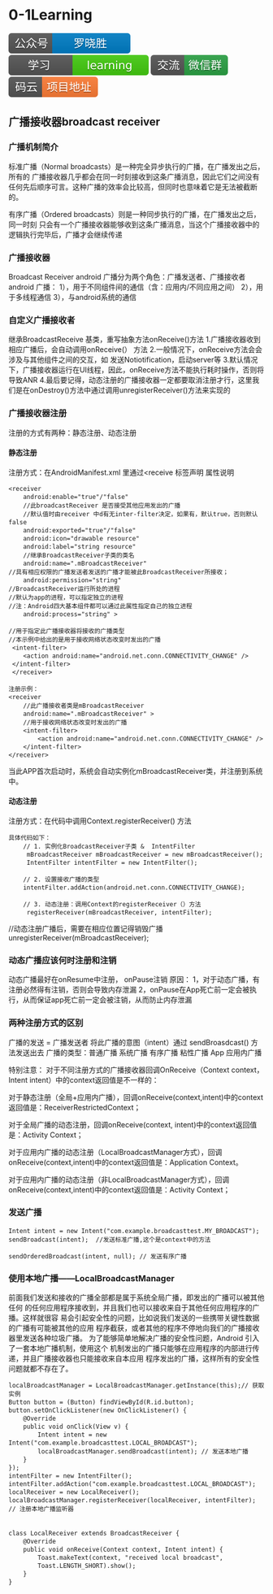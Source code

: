 # 0-1Learning

![alt text](../../static/common/svg/luoxiaosheng.svg "公众号")
![alt text](../../static/common/svg/luoxiaosheng_learning.svg "学习")
![alt text](../../static/common/svg/luoxiaosheng_wechat.svg "微信")
![alt text](../../static/common/svg/luoxiaosheng_gitee.svg "码云")


## 广播接收器broadcast receiver

### 广播机制简介
标准广播（Normal broadcasts）是一种完全异步执行的广播，在广播发出之后，所有的
广播接收器几乎都会在同一时刻接收到这条广播消息，因此它们之间没有任何先后顺序可言。这种广播的效率会比较高，但同时也意味着它是无法被截断的。

有序广播（Ordered broadcasts）则是一种同步执行的广播，在广播发出之后，同一时刻
只会有一个广播接收器能够收到这条广播消息，当这个广播接收器中的逻辑执行完毕后，广播才会继续传递


### 广播接收器
Broadcast Receiver
android 广播分为两个角色：广播发送者、广播接收者
android 广播：
1），用于不同组件间的通信（含：应用内/不同应用之间）
2），用于多线程通信
3），与android系统的通信


### 自定义广播接收者
继承BroadcastReceive 基类，重写抽象方法onReceive()方法
1.广播接收器收到相应广播后，会自动调用onReceive(） 方法
2.一般情况下，onReceive方法会会涉及与其他组件之间的交互，如 发送Notiotification，启动server等
3.默认情况下，广播接收器运行在UI线程，因此，onReceive方法不能执行耗时操作，否则将导致ANR
4.最后要记得，动态注册的广播接收器一定都要取消注册才行，这里我们是在onDestroy()方法中通过调用unregisterReceiver()方法来实现的


### 广播接收器注册
注册的方式有两种：静态注册、动态注册

#### 静态注册
注册方式：在AndroidManifest.xml 里通过<receive 标签声明
属性说明
```
<receiver
	android:enable="true"/"false"
	//此broadcastReceiver 是否接受其他应用发出的广播
	//默认值时由receiver 中d有无inter-filter决定，如果有，默认true，否则默认false
	android:exported="true"/"false"
	android:icon="drawable resource"
	android:label="string resource"
	//继承BroadcastReceiver子类的类名
    android:name=".mBroadcastReceiver"
//具有相应权限的广播发送者发送的广播才能被此BroadcastReceiver所接收；
    android:permission="string"
//BroadcastReceiver运行所处的进程
//默认为app的进程，可以指定独立的进程
//注：Android四大基本组件都可以通过此属性指定自己的独立进程
    android:process="string" >

//用于指定此广播接收器将接收的广播类型
//本示例中给出的是用于接收网络状态改变时发出的广播
 <intent-filter>
	<action android:name="android.net.conn.CONNECTIVITY_CHANGE" />
 </intent-filter>
 </receiver>

注册示例：
<receiver 
    //此广播接收者类是mBroadcastReceiver
    android:name=".mBroadcastReceiver" >
    //用于接收网络状态改变时发出的广播
    <intent-filter>
        <action android:name="android.net.conn.CONNECTIVITY_CHANGE" />
    </intent-filter>
</receiver>
```
当此APP首次启动时，系统会自动实例化mBroadcastReceiver类，并注册到系统中。

#### 动态注册

注册方式：在代码中调用Context.registerReceiver() 方法
```
具体代码如下：
	// 1. 实例化BroadcastReceiver子类 &  IntentFilter
     mBroadcastReceiver mBroadcastReceiver = new mBroadcastReceiver();
     IntentFilter intentFilter = new IntentFilter();

    // 2. 设置接收广播的类型
    intentFilter.addAction(android.net.conn.CONNECTIVITY_CHANGE);

    // 3. 动态注册：调用Context的registerReceiver（）方法
     registerReceiver(mBroadcastReceiver, intentFilter);

```

//动态注册广播后，需要在相应位置记得销毁广播
unregisterReceiver(mBroadcastReceiver);

### 动态广播应该何时注册和注销
动态广播最好在onResume中注册， onPause注销
原因：
1，对于动态广播，有注册必然得有注销，否则会导致内存泄漏
2，onPause在App死亡前一定会被执行，从而保证app死亡前一定会被注销，从而防止内存泄漏

### 两种注册方式的区别

广播的发送 = 广播发送者 将此广播的意图（intent）通过 sendBroasdcast() 方法发送出去
广播的类型：普通广播 系统广播 有序广播 粘性广播 App 应用内广播

特别注意：
对于不同注册方式的广播接收器回调OnReceive（Context context，Intent intent）中的context返回值是不一样的：

对于静态注册（全局+应用内广播），回调onReceive(context,intent)中的context返回值是：ReceiverRestrictedContext；

对于全局广播的动态注册，回调onReceive(context, intent)中的context返回值是：Activity Context；

对于应用内广播的动态注册（LocalBroadcastManager方式），回调onReceive(context,intent)中的context返回值是：Application Context。

对于应用内广播的动态注册（非LocalBroadcastManager方式），回调onReceive(context,intent)中的context返回值是：Activity Context；


### 发送广播
```
Intent intent = new Intent("com.example.broadcasttest.MY_BROADCAST");
sendBroadcast(intent);  //发送标准广播,这个是context中的方法

sendOrderedBroadcast(intent, null); // 发送有序广播
```

### 使用本地广播——LocalBroadcastManager
前面我们发送和接收的广播全部都是属于系统全局广播，即发出的广播可以被其他任何
的任何应用程序接收到，并且我们也可以接收来自于其他任何应用程序的广播。这样就很容
易会引起安全性的问题，比如说我们发送的一些携带关键性数据的广播有可能被其他的应用
程序截获，或者其他的程序不停地向我们的广播接收器里发送各种垃圾广播。
为了能够简单地解决广播的安全性问题，Android 引入了一套本地广播机制，使用这个
机制发出的广播只能够在应用程序的内部进行传递，并且广播接收器也只能接收来自本应用
程序发出的广播，这样所有的安全性问题就都不存在了。

```
localBroadcastManager = LocalBroadcastManager.getInstance(this);// 获取实例
Button button = (Button) findViewById(R.id.button);
button.setOnClickListener(new OnClickListener() {
    @Override
    public void onClick(View v) {
        Intent intent = new Intent("com.example.broadcasttest.LOCAL_BROADCAST");
        localBroadcastManager.sendBroadcast(intent); // 发送本地广播
    }
});
intentFilter = new IntentFilter();
intentFilter.addAction("com.example.broadcasttest.LOCAL_BROADCAST");
localReceiver = new LocalReceiver();
localBroadcastManager.registerReceiver(localReceiver, intentFilter);    // 注册本地广播监听器


class LocalReceiver extends BroadcastReceiver {
    @Override
    public void onReceive(Context context, Intent intent) {
        Toast.makeText(context, "received local broadcast",
        Toast.LENGTH_SHORT).show();
    }
}
```